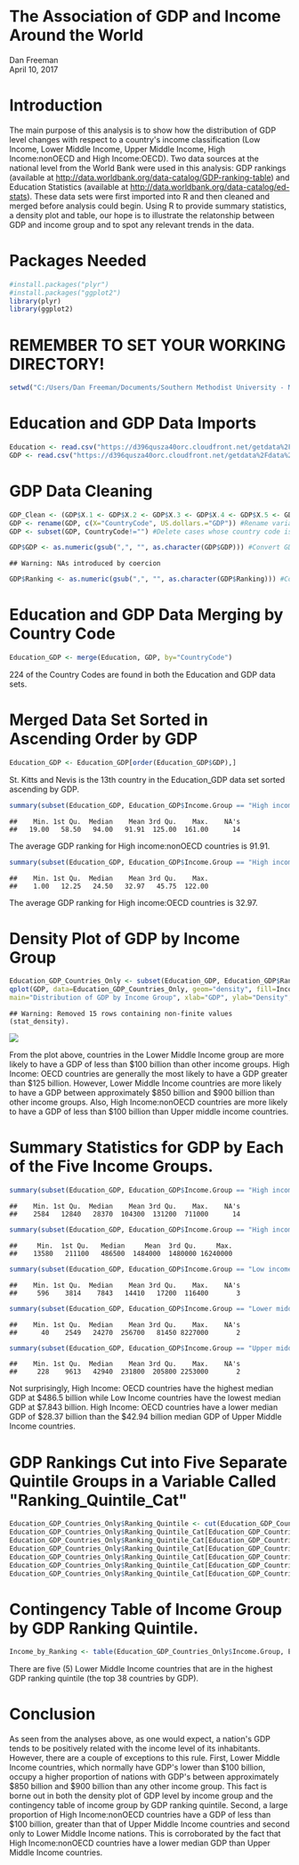 # The Association of GDP and Income Around the World
Dan Freeman  
April 10, 2017  

# Introduction

The main purpose of this analysis is to show how the distribution of GDP level changes with respect to a country's income classification (Low Income, Lower Middle Income, 
Upper Middle Income, High Income:nonOECD and High Income:OECD).  Two data sources at the national level from the World Bank were used in this analysis: GDP rankings
(available at http://data.worldbank.org/data-catalog/GDP-ranking-table) and Education Statistics (available at http://data.worldbank.org/data-catalog/ed-stats).  These data 
sets were first imported into R and then cleaned and merged before analysis could begin.  Using R to provide summary statistics, a density plot and table, our hope is to 
illustrate the relatonship between GDP and income group and to spot any relevant trends in the data.
 
# Packages Needed

```r
#install.packages("plyr")
#install.packages("ggplot2")
library(plyr)
library(ggplot2)
```

# REMEMBER TO SET YOUR WORKING DIRECTORY!

```r
setwd("C:/Users/Dan Freeman/Documents/Southern Methodist University - MS in Data Science/Spring 2017 Courses/MSDS 6306 Doing Data Science/Case Study 1")
```

# Education and GDP Data Imports


```r
Education <- read.csv("https://d396qusza40orc.cloudfront.net/getdata%2Fdata%2FEDSTATS_Country.csv", header=TRUE, sep=",")
GDP <- read.csv("https://d396qusza40orc.cloudfront.net/getdata%2Fdata%2FGDP.csv", skip=3, header=TRUE, sep=",")
```

# GDP Data Cleaning

```r
GDP_Clean <- (GDP$X.1 <- GDP$X.2 <- GDP$X.3 <- GDP$X.4 <- GDP$X.5 <- GDP$X.6 <-NULL) #Delete extraneous variables.
GDP <- rename(GDP, c(X="CountryCode", US.dollars.="GDP")) #Rename variables to more meaningful names.
GDP <- subset(GDP, CountryCode!="") #Delete cases whose country code is missing.

GDP$GDP <- as.numeric(gsub(",", "", as.character(GDP$GDP))) #Convert GDP to numeric variable.
```

```
## Warning: NAs introduced by coercion
```

```r
GDP$Ranking <- as.numeric(gsub(",", "", as.character(GDP$Ranking))) #Convert Ranking to numeric variable.
```

# Education and GDP Data Merging by Country Code

```r
Education_GDP <- merge(Education, GDP, by="CountryCode")
```
224 of the Country Codes are found in both the Education and GDP data sets.

# Merged Data Set Sorted in Ascending Order by GDP

```r
Education_GDP <- Education_GDP[order(Education_GDP$GDP),]
```
St. Kitts and Nevis is the 13th country in the Education_GDP data set sorted ascending by GDP.

 

```r
summary(subset(Education_GDP, Education_GDP$Income.Group == "High income: nonOECD")$Ranking)
```

```
##    Min. 1st Qu.  Median    Mean 3rd Qu.    Max.    NA's 
##   19.00   58.50   94.00   91.91  125.00  161.00      14
```

The average GDP ranking for High income:nonOECD countries is 91.91.


```r
summary(subset(Education_GDP, Education_GDP$Income.Group == "High income: OECD")$Ranking)
```

```
##    Min. 1st Qu.  Median    Mean 3rd Qu.    Max. 
##    1.00   12.25   24.50   32.97   45.75  122.00
```

The average GDP ranking for High income:OECD countries is 32.97. 

# Density Plot of GDP by Income Group

```r
Education_GDP_Countries_Only <- subset(Education_GDP, Education_GDP$Ranking != "NA") #Creating data frame that only includes specific countries on each row, not aggregate groups
qplot(GDP, data=Education_GDP_Countries_Only, geom="density", fill=Income.Group, alpha=I(.5), 
main="Distribution of GDP by Income Group", xlab="GDP", ylab="Density", xlim = c(0,1000000), ylim = c(0,0.00001))
```

```
## Warning: Removed 15 rows containing non-finite values (stat_density).
```

![](Case_Study_1_files/figure-html/unnamed-chunk-9-1.png)<!-- -->

From the plot above, countries in the Lower Middle Income group are more likely to have a GDP of less than $100 billion than other income groups.  High Income: OECD countries are generally the most likely to have a GDP greater than $125 billion.  However, Lower Middle Income countries are more likely to have a GDP between approximately $850 billion and $900 billion than other income groups.  Also, High Income:nonOECD countries are more likely to have a GDP of less than $100 billion than Upper middle income countries.

# Summary Statistics for GDP by Each of the Five Income Groups.

```r
summary(subset(Education_GDP, Education_GDP$Income.Group == "High income: nonOECD")$GDP)
```

```
##    Min. 1st Qu.  Median    Mean 3rd Qu.    Max.    NA's 
##    2584   12840   28370  104300  131200  711000      14
```

```r
summary(subset(Education_GDP, Education_GDP$Income.Group == "High income: OECD")$GDP)
```

```
##     Min.  1st Qu.   Median     Mean  3rd Qu.     Max. 
##    13580   211100   486500  1484000  1480000 16240000
```

```r
summary(subset(Education_GDP, Education_GDP$Income.Group == "Low income")$GDP)
```

```
##    Min. 1st Qu.  Median    Mean 3rd Qu.    Max.    NA's 
##     596    3814    7843   14410   17200  116400       3
```

```r
summary(subset(Education_GDP, Education_GDP$Income.Group == "Lower middle income")$GDP)
```

```
##    Min. 1st Qu.  Median    Mean 3rd Qu.    Max.    NA's 
##      40    2549   24270  256700   81450 8227000       2
```

```r
summary(subset(Education_GDP, Education_GDP$Income.Group == "Upper middle income")$GDP)
```

```
##    Min. 1st Qu.  Median    Mean 3rd Qu.    Max.    NA's 
##     228    9613   42940  231800  205800 2253000       2
```
Not surprisingly, High Income: OECD countries have the highest median GDP at $486.5 billion while Low Income countries have the lowest median GDP at $7.843 billion.  High Income: OECD countries have a lower median GDP of $28.37 billion than the $42.94 billion median GDP of Upper Middle Income countries.  

# GDP Rankings Cut into Five Separate Quintile Groups in a Variable Called "Ranking_Quintile_Cat"

```r
Education_GDP_Countries_Only$Ranking_Quintile <- cut(Education_GDP_Countries_Only$Ranking, quantile(Education_GDP_Countries_Only$Ranking, c(0,0.2,0.4,0.6,0.8,1)))
Education_GDP_Countries_Only$Ranking_Quintile_Cat[Education_GDP_Countries_Only$Economy == "United States"] <- 1
Education_GDP_Countries_Only$Ranking_Quintile_Cat[Education_GDP_Countries_Only$Ranking_Quintile == "(1,38.6]"] <- 1
Education_GDP_Countries_Only$Ranking_Quintile_Cat[Education_GDP_Countries_Only$Ranking_Quintile == "(38.6,76.2]"] <- 2
Education_GDP_Countries_Only$Ranking_Quintile_Cat[Education_GDP_Countries_Only$Ranking_Quintile == "(76.2,114]"] <- 3
Education_GDP_Countries_Only$Ranking_Quintile_Cat[Education_GDP_Countries_Only$Ranking_Quintile == "(114,152]"] <- 4
Education_GDP_Countries_Only$Ranking_Quintile_Cat[Education_GDP_Countries_Only$Ranking_Quintile == "(152,190]"] <- 5
```

# Contingency Table of Income Group by GDP Ranking Quintile.

```r
Income_by_Ranking <- table(Education_GDP_Countries_Only$Income.Group, Education_GDP_Countries_Only$Ranking_Quintile_Cat)
```

There are five (5) Lower Middle Income countries that are in the highest GDP ranking quintile (the top 38 countries by GDP).

# Conclusion

As seen from the analyses above, as one would expect, a nation's GDP tends to be positively related with the income level of its inhabitants.  However, there are a couple of exceptions to this rule.  First, Lower Middle Income countries, which normally have GDP's lower than $100 billion, occupy a higher proportion of nations with GDP's between approximately $850 billion and $900 billion than any other income group.  This fact is borne out in both the density plot of GDP level by income group and the contingency table
of income group by GDP ranking quintile.  Second, a large proportion of High Income:nonOECD countries have a GDP of less than $100 billion, greater than that of Upper Middle Income countries and second only to Lower Middle Income nations.  This is corroborated by the fact that High Income:nonOECD countries have a lower median GDP than Upper Middle Income countries.
